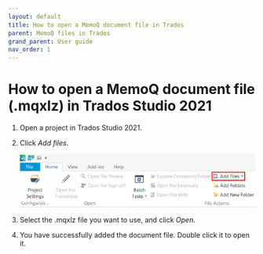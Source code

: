 ```yaml
---
layout: default
title: How to open a MemoQ document file in Trados
parent: MemoQ files in Trados
grand_parent: User guide
nav_order: 1
---
```


# How to open a MemoQ document file (.mqxlz) in Trados Studio 2021

1. Open a project in Trados Studio 2021.
2. Click *Add files*.

   ![](../../../assets/images/Picture15.png)

3. Select the .mqxlz file you want to use, and click *Open*.
4. You have successfully added the document file. Double click it to open it.